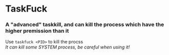 # TaskFuck
### A "advanced" taskkill, and can kill the process which have the higher premission than it  
Use `taskfuck <PID>` to kill the procss  
*It can kill some SYSTEM process, be careful when using it!*
